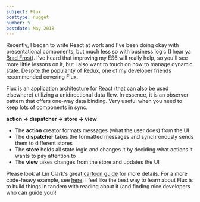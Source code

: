 ```yaml
---
subject: Flux
posttype: nugget
number: 5
postdate: May 2018
---
```


Recently, I began to write React at work and I've been doing okay with presentational components, but much less so with business logic (I hear ya [Brad Frost](http://bradfrost.com/blog/post/my-struggle-to-learn-react/)). I've heard that improving my ES6 will really help, so you'll see more little lessons on it, but I also want to touch on how to manage dynamic state. Despite the popularity of Redux, one of my developer friends recommended covering Flux.

Flux is an application architecture for React (that can also be used elsewhere) utilizing a unidirectional data flow. In essence, it is an observer pattern that offers one-way data binding. Very useful when you need to keep lots of components in sync.

**action -> dispatcher -> store -> view**

- The **action** creator formats messages (what the user does) from the UI
- The **dispatcher** takes the formatted messages and synchronously sends them to different stores
- The **store** holds all state logic and changes it by deciding what actions it wants to pay attention to
- The **view** takes changes from the store and updates the UI

Please look at Lin Clark's great [cartoon guide](https://code-cartoons.com/a-cartoon-guide-to-flux-6157355ab207) for more details. For a more code-heavy example, see [here](https://blog.andrewray.me/flux-for-stupid-people/). I feel like the best way to learn about Flux is to build things in tandem with reading about it (and finding nice developers who can guide you)!
